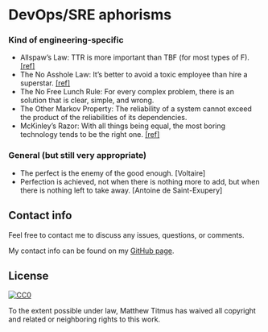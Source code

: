 # DevOps/SRE aphorisms

### Kind of engineering-specific

* Allspaw’s Law: TTR is more important than TBF (for most types of F). [[ref]](https://www.kitchensoap.com/2010/11/07/mttr-mtbf-for-most-types-of-f)
* The No Asshole Law: It’s better to avoid a toxic employee than hire a superstar. [[ref]](https://hbr.org/2015/12/its-better-to-avoid-a-toxic-employee-than-hire-a-superstar)
* The No Free Lunch Rule: For every complex problem, there is an solution that is clear, simple, and wrong.
* The Other Markov Property: The reliability of a system cannot exceed the product of the reliabilities of its dependencies.
* McKinley’s Razor: With all things being equal, the most boring technology tends to be the right one. [[ref]](http://mcfunley.com/choose-boring-technology)

### General (but still very appropriate)

* The perfect is the enemy of the good enough. [Voltaire]
* Perfection is achieved, not when there is nothing more to add, but when there is nothing left to take away. [Antoine de Saint-Exupery]

## Contact info

Feel free to contact me to discuss any issues, questions, or comments.

My contact info can be found on my [GitHub page](https://github.com/clockworksoul).

## License

[![CC0](http://mirrors.creativecommons.org/presskit/buttons/88x31/svg/cc-zero.svg)](https://creativecommons.org/publicdomain/zero/1.0/)

To the extent possible under law, Matthew Titmus has waived all copyright and related or neighboring rights to this work.
